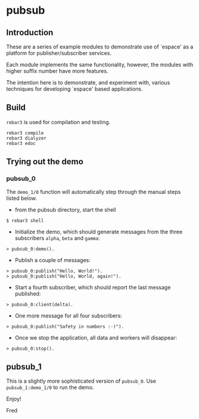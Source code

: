 # pubsub

## Introduction

These are a series of example modules to demonstrate use of `espace'
as a platform for publisher/subscriber services.

Each module implements the same functionality, however, the modules
with higher suffix number have more features.

The intention here is to demonstrate, and experiment with, various
techniques for developing `espace' based applications.

## Build

`rebar3` is used for compilation and testing.

```
rebar3 compile
rebar3 dialyzer
rebar3 edoc
```

## Trying out the demo

### pubsub_0

The `demo_1/0` function will automatically step through the manual
steps listed below.

* from the pubsub directory, start the shell

```
$ rebar3 shell
```

* Initialize the demo, which should generate messages from the three
  subscribers `alpha`, `beta` and `gamma`:

```
> pubsub_0:demo().
```

* Publish a couple of messages:

```
> pubsub_0:publish("Hello, World!").
> pubsub_0:publish("Hello, World, again!").
```

* Start a fourth subscriber, which should report the last message
  published:

```
> pubsub_0:client(delta).
```

* One more message for all four subscribers:

```
> pubsub_0:publish("Safety in numbers :-)").
```

* Once we stop the application, all data and workers will disappear:

```
> pubsub_0:stop().
```

## pubsub_1

This is a slightly more sophisticated version of `pubsub_0`. Use
`pubsub_1:demo_1/0` to run the demo.

Enjoy!

Fred
